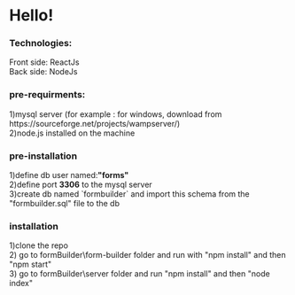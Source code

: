 <h1>Hello!</h1>
<h3>Technologies:</h3>
<p>Front side: ReactJs
<br/>
Back side: NodeJs	
<br/></p>
<h3> pre-requirments:</h3>
1)mysql server (for example : for windows, download from https://sourceforge.net/projects/wampserver/)<br/>
2)node.js installed on the machine
<br/>
<h3> pre-installation</h3>
1)define db user named:<strong>"forms"</strong>
<br/>
2)define port <strong>3306</strong> to the mysql server
<br/>
3)create db named `formbuilder` and import this schema from the "formbuilder.sql" file to the db 		
<br/>	
<h3>installation</h3>
1)clone the repo	
<br/>	
2) go to formBuilder\form-builder folder and run with "npm install" and then "npm start" 		
<br/>		
3) go to formBuilder\server folder and run "npm install" and then "node index"</p>

	
